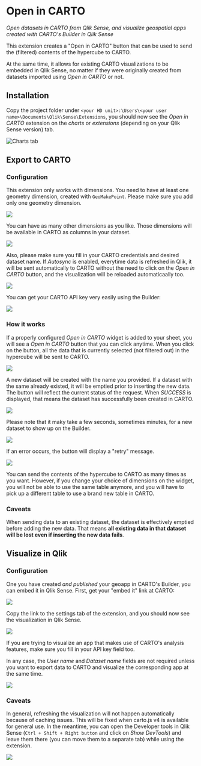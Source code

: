 # Open in CARTO

_Open datasets in CARTO from Qlik Sense, and visualize geospatial apps created with CARTO's Builder in Qlik Sense_

This extension creates a "Open in CARTO" button that can be used to send the (filtered) contents of the hypercube to CARTO.

At the same time, it allows for existing CARTO visualizations to be embedded in Qlik Sense, no matter if they were originally created from datasets imported using _Open in CARTO_ or not.


## Installation

Copy the project folder under `<your HD unit>:\Users\<your user name>\Documents\Qlik\Sense\Extensions`, you should now see the _Open in CARTO_ extension on the _charts_ or _extensions_ (depending on your Qlik Sense version) tab.

![Charts tab](img/charts.png)

## Export to CARTO

### Configuration

This extension only works with dimensions. You need to have at least one geometry dimension, created with `GeoMakePoint`. Please make sure you add only one geometry dimension.

![](img/load.png)

You can have as many other dimensions as you like. Those dimensions will be available in CARTO as columns in your dataset.

![](img/dimensions.png)

Also, please make sure you fill in your CARTO credentials and desired dataset name. If _Autosync_ is enabled, everytime data is refreshed in Qlik, it will be sent automatically to CARTO without the need to click on the _Open in CARTO_ button, and the visualization will be reloaded automaticaally too.

![](img/credentials.png)

You can get your CARTO API key very easily using the Builder:

![](img/api_key.png)

### How it works

If a properly configured _Open in CARTO_ widget is added to your sheet, you will see a _Open in CARTO_ button that you can click anytime. When you click on the button, all the data that is currently selected (not filtered out) in the hypercube will be sent to CARTO.

![](img/button.png)

A new dataset will be created with the name you provided. If a dataset with the same already existed, it will be emptied prior to inserting the new data. The button will reflect the current status of the request. When _SUCCESS_ is displayed, that means the dataset has successfully been created in CARTO.

![](img/success.png)

Please note that it maky take a few seconds, sometimes minutes, for a new dataset to show up on the Builder.

![](img/qliktornados.png)

If an error occurs, the button will display a "retry" message.

![](img/retry.png)

You can send the contents of the hypercube to CARTO as many times as you want. However, if you change your choice of dimensions on the widget, you will not be able to use the same table anymore, and you will have to pick up a different table to use a brand new table in CARTO.

### Caveats

When sending data to an existing dataset, the dataset is effectively emptied before adding the new data. That means **all existing data in that dataset will be lost even if inserting the new data fails**.

## Visualize in Qlik

### Configuration

One you have created _and published_ your geoapp in CARTO's Builder, you can embed it in Qlik Sense. First, get your "embed it" link at CARTO:

![](img/viz_json.png)

Copy the link to the settings tab of the extension, and you should now see the visualization in Qlik Sense.

![](img/embedded.png)

If you are trying to visualize an app that makes use of CARTO's analysis features, make sure you fill in your API key field too.

In any case, the _User name_ and _Dataset name_ fields are not required unless you want to export data to CARTO and visualize the corresponding app at the same time.

![](img/dashboard.png)

### Caveats

In general, refreshing the visualization will not happen automatically because of caching issues. This will be fixed when carto.js v4 is available for general use. In the meantime, you can open the Developer tools in Qlik Sense (`Ctrl + Shift + Right button` and click on _Show DevTools_) and leave them there (you can move them to a separate tab) while using the extension.

![](img/devtools.png)
